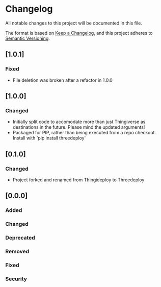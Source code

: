  # Changelog
 
All notable changes to this project will be documented in this file.

The format is based on [Keep a Changelog](https://keepachangelog.com/),
and this project adheres to [Semantic Versioning](https://semver.org/spec/v2.0.0.html).

## [1.0.1]

### Fixed

- File deletion was broken after a refactor in 1.0.0

## [1.0.0]

### Changed
- Initially split code to accomodate more than just Thingiverse as destinations in the future. Please mind the updated arguments!
- Packaged for PIP, rather than being executed from a repo checkout. Install with 'pip install threedeploy'

## [0.1.0] 

### Changed
- Project forked and renamed from Thingideploy to Threedeploy

## [0.0.0]

### Added
  
### Changed

### Deprecated

### Removed
  
### Fixed
  
### Security
